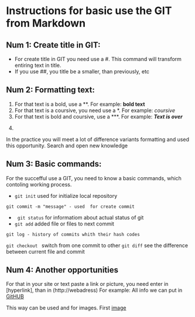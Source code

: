 # Instructions for basic use the GIT from Markdown #

## Num 1: Create title in GIT:

-  For create title in GIT you need use a #. This command will transform entiring text in title.
- If you use ##, you title be a smaller, than previously, etc

## Num 2: Formatting text:

1. For that text is a bold, use a **. For example: **bold text**
2. For that text is a coursive, you need use a *. For example: *coursive*
3. For that text is bold and coursive, use a ***. For example:  ***Text is over***
4. ~~~Text wil be crosed ~~~
In the practice you will meet a lot of difference variants formatting and used this opportunity. Search and open new knowledge

## Num 3: Basic commands:
For the succefful use a GIT, you need to know a basic commands, which contoling working process.

- ``` git init ``` used for initialize local repository
```
git commit -m "message" - used  for create commit

```
- ``` git status``` for informatiom about actual status of git
- ``` git add ``` added file or files to next commit 
```
git log - history of commits whith their hash codes

```
``` git checkout  ``` switch from one commit to other
``` git diff ``` see the difference between current file and commit

## Num 4: Another opportunities

For that in your site or text paste a link or picture, you need enter in [hyperlink], than in (http://webadress)
For example: All info we can put in [GitHUB](http://pages.github.com)

This way can be used and for images. First [image](linkimage)